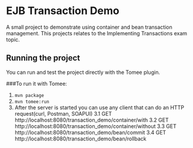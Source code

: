 # EJB Transaction Demo
A small project to demonstrate using container and bean transaction management. This projects relates to the Implementing Transactions exam topic.

## Running the project
You can run and test the project directly with the Tomee plugin. 

###To run it with Tomee:
1. `mvn package`
2. `mvn tomee:run`
3. After the server is started you can use any client that can do an HTTP request(curl, Postman, SOAPUI)
3.1 GET http://localhost:8080/transaction_demo/container/with
3.2 GET http://localhost:8080/transaction_demo/container/without
3.3 GET http://localhost:8080/transaction_demo/bean/commit
3.4 GET http://localhost:8080/transaction_demo/bean/rollback
